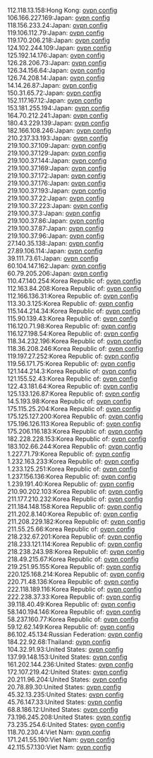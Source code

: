 112.118.13.158:Hong Kong: [ovpn config](vpn/112_118_13_158.ovpn)  
106.166.227.169:Japan: [ovpn config](vpn/106_166_227_169.ovpn)  
118.156.233.24:Japan: [ovpn config](vpn/118_156_233_24.ovpn)  
119.106.112.79:Japan: [ovpn config](vpn/119_106_112_79.ovpn)  
119.170.206.218:Japan: [ovpn config](vpn/119_170_206_218.ovpn)  
124.102.244.109:Japan: [ovpn config](vpn/124_102_244_109.ovpn)  
125.192.14.176:Japan: [ovpn config](vpn/125_192_14_176.ovpn)  
126.28.206.73:Japan: [ovpn config](vpn/126_28_206_73.ovpn)  
126.34.156.64:Japan: [ovpn config](vpn/126_34_156_64.ovpn)  
126.74.208.14:Japan: [ovpn config](vpn/126_74_208_14.ovpn)  
14.14.26.87:Japan: [ovpn config](vpn/14_14_26_87.ovpn)  
150.31.65.72:Japan: [ovpn config](vpn/150_31_65_72.ovpn)  
152.117.167.12:Japan: [ovpn config](vpn/152_117_167_12.ovpn)  
153.181.255.194:Japan: [ovpn config](vpn/153_181_255_194.ovpn)  
164.70.212.241:Japan: [ovpn config](vpn/164_70_212_241.ovpn)  
180.43.229.139:Japan: [ovpn config](vpn/180_43_229_139.ovpn)  
182.166.108.246:Japan: [ovpn config](vpn/182_166_108_246.ovpn)  
210.237.33.193:Japan: [ovpn config](vpn/210_237_33_193.ovpn)  
219.100.37.109:Japan: [ovpn config](vpn/219_100_37_109.ovpn)  
219.100.37.129:Japan: [ovpn config](vpn/219_100_37_129.ovpn)  
219.100.37.144:Japan: [ovpn config](vpn/219_100_37_144.ovpn)  
219.100.37.169:Japan: [ovpn config](vpn/219_100_37_169.ovpn)  
219.100.37.172:Japan: [ovpn config](vpn/219_100_37_172.ovpn)  
219.100.37.176:Japan: [ovpn config](vpn/219_100_37_176.ovpn)  
219.100.37.193:Japan: [ovpn config](vpn/219_100_37_193.ovpn)  
219.100.37.22:Japan: [ovpn config](vpn/219_100_37_22.ovpn)  
219.100.37.223:Japan: [ovpn config](vpn/219_100_37_223.ovpn)  
219.100.37.3:Japan: [ovpn config](vpn/219_100_37_3.ovpn)  
219.100.37.86:Japan: [ovpn config](vpn/219_100_37_86.ovpn)  
219.100.37.87:Japan: [ovpn config](vpn/219_100_37_87.ovpn)  
219.100.37.96:Japan: [ovpn config](vpn/219_100_37_96.ovpn)  
27.140.35.138:Japan: [ovpn config](vpn/27_140_35_138.ovpn)  
27.89.106.114:Japan: [ovpn config](vpn/27_89_106_114.ovpn)  
39.111.73.61:Japan: [ovpn config](vpn/39_111_73_61.ovpn)  
60.104.147.162:Japan: [ovpn config](vpn/60_104_147_162.ovpn)  
60.79.205.206:Japan: [ovpn config](vpn/60_79_205_206.ovpn)  
110.47.140.254:Korea Republic of: [ovpn config](vpn/110_47_140_254.ovpn)  
112.163.84.208:Korea Republic of: [ovpn config](vpn/112_163_84_208.ovpn)  
112.166.136.31:Korea Republic of: [ovpn config](vpn/112_166_136_31.ovpn)  
113.30.3.125:Korea Republic of: [ovpn config](vpn/113_30_3_125.ovpn)  
115.144.214.34:Korea Republic of: [ovpn config](vpn/115_144_214_34.ovpn)  
115.90.139.43:Korea Republic of: [ovpn config](vpn/115_90_139_43.ovpn)  
116.120.71.98:Korea Republic of: [ovpn config](vpn/116_120_71_98.ovpn)  
116.127.198.54:Korea Republic of: [ovpn config](vpn/116_127_198_54.ovpn)  
118.34.232.196:Korea Republic of: [ovpn config](vpn/118_34_232_196.ovpn)  
118.36.208.246:Korea Republic of: [ovpn config](vpn/118_36_208_246.ovpn)  
119.197.27.252:Korea Republic of: [ovpn config](vpn/119_197_27_252.ovpn)  
119.56.171.75:Korea Republic of: [ovpn config](vpn/119_56_171_75.ovpn)  
121.144.214.3:Korea Republic of: [ovpn config](vpn/121_144_214_3.ovpn)  
121.155.52.43:Korea Republic of: [ovpn config](vpn/121_155_52_43.ovpn)  
122.43.181.64:Korea Republic of: [ovpn config](vpn/122_43_181_64.ovpn)  
125.133.126.87:Korea Republic of: [ovpn config](vpn/125_133_126_87.ovpn)  
14.5.193.98:Korea Republic of: [ovpn config](vpn/14_5_193_98.ovpn)  
175.115.25.204:Korea Republic of: [ovpn config](vpn/175_115_25_204.ovpn)  
175.125.127.200:Korea Republic of: [ovpn config](vpn/175_125_127_200.ovpn)  
175.196.126.113:Korea Republic of: [ovpn config](vpn/175_196_126_113.ovpn)  
175.206.116.183:Korea Republic of: [ovpn config](vpn/175_206_116_183.ovpn)  
182.228.228.153:Korea Republic of: [ovpn config](vpn/182_228_228_153.ovpn)  
183.102.66.244:Korea Republic of: [ovpn config](vpn/183_102_66_244.ovpn)  
1.227.71.79:Korea Republic of: [ovpn config](vpn/1_227_71_79.ovpn)  
1.232.163.233:Korea Republic of: [ovpn config](vpn/1_232_163_233.ovpn)  
1.233.125.251:Korea Republic of: [ovpn config](vpn/1_233_125_251.ovpn)  
1.237.156.136:Korea Republic of: [ovpn config](vpn/1_237_156_136.ovpn)  
1.239.191.40:Korea Republic of: [ovpn config](vpn/1_239_191_40.ovpn)  
210.90.202.103:Korea Republic of: [ovpn config](vpn/210_90_202_103.ovpn)  
211.177.210.232:Korea Republic of: [ovpn config](vpn/211_177_210_232.ovpn)  
211.184.148.158:Korea Republic of: [ovpn config](vpn/211_184_148_158.ovpn)  
211.202.8.140:Korea Republic of: [ovpn config](vpn/211_202_8_140.ovpn)  
211.208.229.182:Korea Republic of: [ovpn config](vpn/211_208_229_182.ovpn)  
211.55.25.66:Korea Republic of: [ovpn config](vpn/211_55_25_66.ovpn)  
218.232.67.201:Korea Republic of: [ovpn config](vpn/218_232_67_201.ovpn)  
218.233.121.114:Korea Republic of: [ovpn config](vpn/218_233_121_114.ovpn)  
218.238.243.98:Korea Republic of: [ovpn config](vpn/218_238_243_98.ovpn)  
218.49.215.67:Korea Republic of: [ovpn config](vpn/218_49_215_67.ovpn)  
219.251.95.155:Korea Republic of: [ovpn config](vpn/219_251_95_155.ovpn)  
220.125.168.214:Korea Republic of: [ovpn config](vpn/220_125_168_214.ovpn)  
220.71.48.136:Korea Republic of: [ovpn config](vpn/220_71_48_136.ovpn)  
222.118.189.116:Korea Republic of: [ovpn config](vpn/222_118_189_116.ovpn)  
222.238.37.33:Korea Republic of: [ovpn config](vpn/222_238_37_33.ovpn)  
39.118.40.49:Korea Republic of: [ovpn config](vpn/39_118_40_49.ovpn)  
58.140.194.146:Korea Republic of: [ovpn config](vpn/58_140_194_146.ovpn)  
58.237.160.77:Korea Republic of: [ovpn config](vpn/58_237_160_77.ovpn)  
59.12.62.149:Korea Republic of: [ovpn config](vpn/59_12_62_149.ovpn)  
86.102.45.134:Russian Federation: [ovpn config](vpn/86_102_45_134.ovpn)  
184.22.92.68:Thailand: [ovpn config](vpn/184_22_92_68.ovpn)  
104.32.91.93:United States: [ovpn config](vpn/104_32_91_93.ovpn)  
137.99.148.153:United States: [ovpn config](vpn/137_99_148_153.ovpn)  
161.202.144.236:United States: [ovpn config](vpn/161_202_144_236.ovpn)  
172.107.219.42:United States: [ovpn config](vpn/172_107_219_42.ovpn)  
20.211.96.204:United States: [ovpn config](vpn/20_211_96_204.ovpn)  
20.78.89.30:United States: [ovpn config](vpn/20_78_89_30.ovpn)  
45.32.13.235:United States: [ovpn config](vpn/45_32_13_235.ovpn)  
45.76.147.33:United States: [ovpn config](vpn/45_76_147_33.ovpn)  
68.8.186.12:United States: [ovpn config](vpn/68_8_186_12.ovpn)  
73.196.245.208:United States: [ovpn config](vpn/73_196_245_208.ovpn)  
73.235.254.6:United States: [ovpn config](vpn/73_235_254_6.ovpn)  
118.70.230.4:Viet Nam: [ovpn config](vpn/118_70_230_4.ovpn)  
171.241.55.190:Viet Nam: [ovpn config](vpn/171_241_55_190.ovpn)  
42.115.57.130:Viet Nam: [ovpn config](vpn/42_115_57_130.ovpn)  
